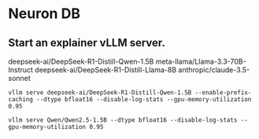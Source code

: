 # Neuron DB

## Start an explainer vLLM server.

deepseek-ai/DeepSeek-R1-Distill-Qwen-1.5B
meta-llama/Llama-3.3-70B-Instruct
deepseek-ai/DeepSeek-R1-Distill-Llama-8B
anthropic/claude-3.5-sonnet

`vllm serve deepseek-ai/DeepSeek-R1-Distill-Qwen-1.5B --enable-prefix-caching --dtype bfloat16 --disable-log-stats --gpu-memory-utilization 0.95`

`vllm serve Qwen/Qwen2.5-1.5B --dtype bfloat16 --disable-log-stats --gpu-memory-utilization 0.95`